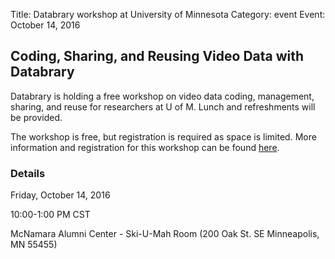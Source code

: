 Title: Databrary workshop at University of Minnesota
Category: event
Event: October 14, 2016

## Coding, Sharing, and Reusing Video Data with Databrary

Databrary is holding a free workshop on video data coding, management, sharing, and reuse for researchers at U of M. 
Lunch and refreshments will be provided. 

The workshop is free, but registration is required as space is limited. 
More information and registration for this workshop can be found [here](https://goo.gl/forms/64v2yLnwIMv1fRba2).

### Details
Friday, October 14, 2016

10:00-1:00 PM CST

McNamara Alumni Center - Ski-U-Mah Room 
(200 Oak St. SE Minneapolis, MN 55455)
